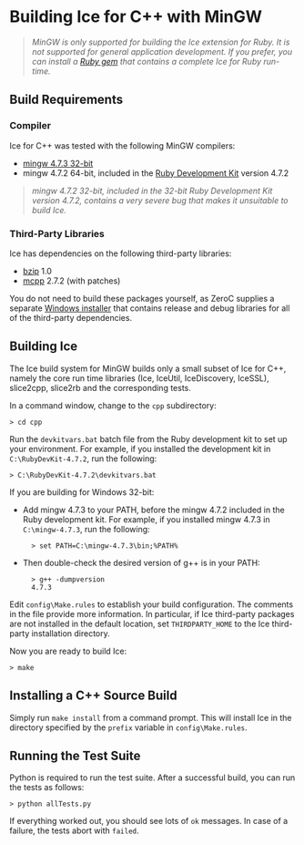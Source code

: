 # Building Ice for C++ with MinGW

> *MinGW is only supported for building the Ice extension for Ruby. It is not
supported for general application development. If you prefer, you can install
a [Ruby gem][1] that contains a complete Ice for Ruby run-time.*

## Build Requirements

### Compiler

Ice for C++ was tested with the following MinGW compilers:

- [mingw 4.7.3 32-bit][2]
- mingw 4.7.2 64-bit, included in the [Ruby Development Kit][3] version 4.7.2

> *mingw 4.7.2 32-bit, included in the 32-bit Ruby Development Kit version
4.7.2, contains a very severe bug that makes it unsuitable to build Ice.*

### Third-Party Libraries

Ice has dependencies on the following third-party libraries:

 - [bzip][4] 1.0
 - [mcpp][5] 2.7.2 (with patches)

You do not need to build these packages yourself, as ZeroC supplies a separate
[Windows installer][6] that contains release and debug libraries for all of the
third-party dependencies.

## Building Ice

The Ice build system for MinGW builds only a small subset of Ice for C++, namely
the core run time libraries (Ice, IceUtil, IceDiscovery, IceSSL), slice2cpp,
slice2rb and the corresponding tests.

In a command window, change to the `cpp` subdirectory:

    > cd cpp

Run the `devkitvars.bat` batch file from the Ruby development kit to set up your
environment. For example, if you installed the development kit in
`C:\RubyDevKit-4.7.2`, run the following:

    > C:\RubyDevKit-4.7.2\devkitvars.bat

If you are building for Windows 32-bit:

- Add mingw 4.7.3 to your PATH, before the mingw 4.7.2 included in the Ruby
development kit. For example, if you installed mingw 4.7.3 in `C:\mingw-4.7.3`,
run the following:

        > set PATH=C:\mingw-4.7.3\bin;%PATH%

- Then double-check the desired version of g++ is in your PATH:

        > g++ -dumpversion
        4.7.3

Edit `config\Make.rules` to establish your build configuration. The comments
in the file provide more information. In particular, if Ice third-party
packages are not installed in the default location, set `THIRDPARTY_HOME` to
the Ice third-party installation directory.

Now you are ready to build Ice:

    > make

## Installing a C++ Source Build

Simply run `make install` from a command prompt. This will install Ice in the
directory specified by the `prefix` variable in `config\Make.rules`.

## Running the Test Suite

Python is required to run the test suite. After a successful build, you can run
the tests as follows:

    > python allTests.py

If everything worked out, you should see lots of `ok` messages. In case of a
failure, the tests abort with `failed`.

[1]: https://doc.zeroc.com/display/Ice36/Using+the+Ruby+Distribution
[2]: http://sourceforge.net/projects/mingwbuilds/files/host-windows/releases/4.7.3/32-bit/threads-win32/sjlj/x32-4.7.3-release-win32-sjlj-rev1.7z/download
[3]: http://rubyinstaller.org/downloads
[4]: http://bzip.org
[5]: https://github.com/zeroc-ice/mcpp
[6]: https://zeroc.com/download.html
